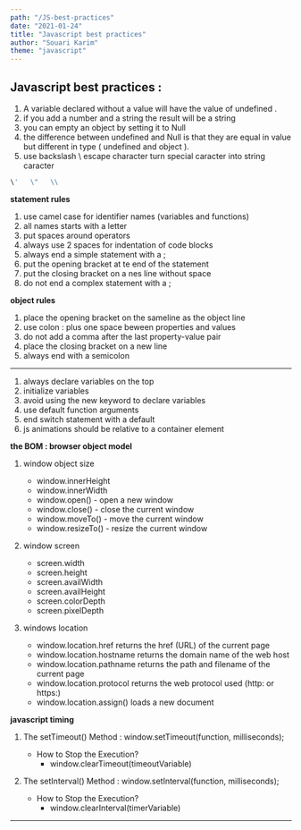 ```yaml
---
path: "/JS-best-practices"
date: "2021-01-24"
title: "Javascript best practices"
author: "Souari Karim"
theme: "javascript"
---
```


## Javascript best practices :

1. A variable declared without a value will have the value of undefined .
1. if you add a number and a string the result will be a string
1. you can empty an object by setting it to Null
1. the difference between undefined and Null is that they are equal in value but different in type ( undefined and object ).
1. use backslash \ escape character turn special caracter into string caracter

```javascript
\'   \"   \\
```

**statement rules**

1. use camel case for identifier names (variables and functions)
1. all names starts with a letter
1. put spaces around operators
1. always use 2 spaces for indentation of code blocks
1. always end a simple statement with a ;
1. put the opening bracket at te end of the statement
1. put the closing bracket on a nes line without space
1. do not end a complex statement with a ;

**object rules**

1. place the opening bracket on the sameline as the object line
1. use colon : plus one space beween properties and values
1. do not add a comma after the last property-value pair
1. place the closing bracket on a new line
1. always end with a semicolon

---

1. always declare variables on the top
1. initialize variables
1. avoid using the new keyword to declare variables
1. use default function arguments
1. end switch statement with a default
1. js animations should be relative to a container element

**the BOM : browser object model**

1. window object size

   - window.innerHeight
   - window.innerWidth
   - window.open() - open a new window
   - window.close() - close the current window
   - window.moveTo() - move the current window
   - window.resizeTo() - resize the current window

1. window screen

   - screen.width
   - screen.height
   - screen.availWidth
   - screen.availHeight
   - screen.colorDepth
   - screen.pixelDepth

1. windows location

   - window.location.href returns the href (URL) of the current page
   - window.location.hostname returns the domain name of the web host
   - window.location.pathname returns the path and filename of the current page
   - window.location.protocol returns the web protocol used (http: or https:)
   - window.location.assign() loads a new document

**javascript timing**

1. The setTimeout() Method : window.setTimeout(function, milliseconds);

   - How to Stop the Execution?
     - window.clearTimeout(timeoutVariable)

1. The setInterval() Method : window.setInterval(function, milliseconds);

   - How to Stop the Execution?
     - window.clearInterval(timerVariable)

---
